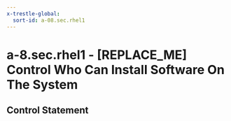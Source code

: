 ```yaml
---
x-trestle-global:
  sort-id: a-08.sec.rhel1
---
```


# a-8.sec.rhel1 - \[REPLACE_ME\] Control Who Can Install Software On The System

## Control Statement
